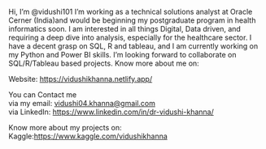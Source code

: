 Hi, I’m @vidushi101
I’m working as a technical solutions analyst at Oracle Cerner (India)and would be beginning my postgraduate program in health informatics soon.
I am interested in all things Digital, Data driven, and requiring a deep dive into analysis, especially for the healthcare sector.
I have a decent grasp on SQL, R and  tableau, and I am currently working on my Python and Power BI skills.
I’m looking forward to collaborate on SQL/R/Tableau based projects.
Know more about me on:   

 Website: https://vidushikhanna.netlify.app/ 
 
You can Contact me   
via my email: vidushi04.khanna@gmail.com  
via LinkedIn: https://www.linkedin.com/in/dr-vidushi-khanna/    

Know more about my projects on:
Kaggle:https://www.kaggle.com/vidushikhanna

<!---
vidushi101/vidushi101 is a ✨ special ✨ repository because its `README.md` (this file) appears on your GitHub profile.
You can click the Preview link to take a look at your changes.
--->
